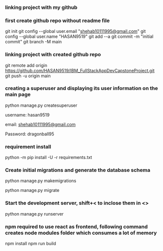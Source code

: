 ### linking project with my github
### first create github repo without readme file

git init
git config --global user.email "shehab10111995@gmail.com"
git config --global user.name "HASAN9519"
git add --a
git commit -m "initial commit"
git branch -M main

### linking project with created github repo 
git remote add origin https://github.com/HASAN9519/IBM_FullStackAppDevCapstoneProject.git
git push -u origin main


### creating a superuser and displaying its user information on the main page
python manage.py createsuperuser

username: hasan9519

email: <shehab10111995@gmail.com>

Password: dragonball95


### requirement install
python -m pip install -U -r requirements.txt 

### Create initial migrations and generate the database schema
python manage.py makemigrations

python manage.py migrate

### Start the development server, shift+< to inclose them in <>
python manage.py runserver


### npm required to use react as frontend, following command creates node modules folder which consumes a lot of memory

npm install
npm run build